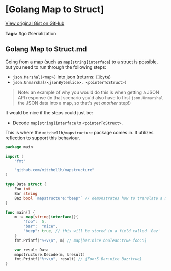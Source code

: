 # [Golang Map to Struct] 

[View original Gist on GitHub](https://gist.github.com/Integralist/d92513dc93e019e7337d9bfa7790fee3)

**Tags:** #go #serialization

## Golang Map to Struct.md

Going from a map (such as `map[string]interface`) to a struct is possible, but you need to run through the following steps:

- `json.Marshal(<map>)` into json (returns: `[]byte`)
- `json.Unmarshal(<jsonByteSlice>, <pointerToStruct>)`

> Note: an example of why you would do this is when getting a JSON API response (in that scenario you'd also have to first `json.Unmarshal` the JSON data into a map, so that's yet _another_ step!)

It would be nice if the steps could just be:

- Decode `map[string]interface` to `<pointerToStruct>`.

This is where the `mitchellh/mapstructure` package comes in. It utilizes reflection to support this behaviour.

```go
package main

import (
	"fmt"

	"github.com/mitchellh/mapstructure"
)

type Data struct {
	Foo int
	Bar string
	Baz bool `mapstructure:"beep"` // demonstrates how to translate a map key to a different struct field
}

func main() {
	m := map[string]interface{}{
		"foo":  5,
		"bar":  "nice",
		"beep": true, // this will be stored in a field called 'Baz'
	}
	fmt.Printf("%+v\n", m) // map[bar:nice boolean:true foo:5]

	var result Data
	mapstructure.Decode(m, &result)
	fmt.Printf("%+v\n", result) // {Foo:5 Bar:nice Baz:true}
}
```

